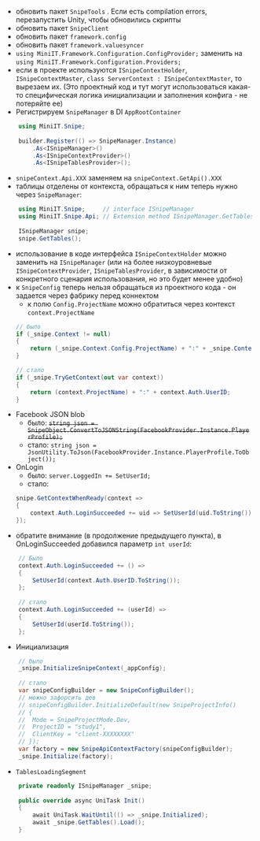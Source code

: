- обновить пакет `SnipeTools` . Если есть compilation errors, перезапустить Unity, чтобы обновились скрипты
- обновить пакет `SnipeClient`
- обновить пакет `framework.config`
- обновить пакет `framework.valuesyncer`
-  `using MiniIT.Framework.Configuration.ConfigProvider;` заменить на
  `using MiniIT.Framework.Configuration.Providers;`
- если в проекте используются `ISnipeContextHolder`, `ISnipeContextMaster`, `class ServerContext : ISnipeContextMaster`, то вырезаем их. (Это проектный код и тут могут использоваться какая-то специфическая логика инициализации и заполнения конфига - не потеряйте ее)
- Регистрируем `SnipeManager` в DI `AppRootContainer`
```cs
	using MiniIT.Snipe;
	
	builder.Register(() => SnipeManager.Instance)  
	    .As<ISnipeManager>()  
	    .As<ISnipeContextProvider>()  
	    .As<ISnipeTablesProvider>();
```
- `snipeContext.Api.XXX` заменяем на `snipeContext.GetApi().XXX`
- таблицы отделены от контекста, обращаться к ним теперь нужно через `SnipeManager`:
```cs
	using MiniIT.Snipe;     // interface ISnipeManager
	using MiniIT.Snipe.Api; // Extension method ISnipeManager.GetTables();
	
	ISnipeManager snipe;
	snipe.GetTables();
```
- использование в коде интерфейса `ISnipeContextHolder` можно заменить на `ISnipeManager` (или на более низкоуровневые `ISnipeContextProvider`, `ISnipeTablesProvider`, в зависимости от конкретного сценария использования, но это будет менее удобно)
- к `SnipeConfig` теперь нельзя обращаться из проектного кода - он задается через фабрику перед коннектом
	- к полю `Config.ProjectName` можно обратиться через контекст `context.ProjectName`
	```cs
	// было
	if (_snipe.Context != null)  
	{  
	    return (_snipe.Context.Config.ProjectName) + ":" + _snipe.Context.Auth.UserID;  
	}

	// стало
	if (_snipe.TryGetContext(out var context))  
	{  
	    return (context.ProjectName) + ":" + context.Auth.UserID;  
	}
	```
- Facebook JSON blob
	- было: ~~`string json = SnipeObject.ConvertToJSONString(FacebookProvider.Instance.PlayerProfile);`~~
	- стало: `string json = JsonUtility.ToJson(FacebookProvider.Instance.PlayerProfile.ToObject());`
- OnLogin
	- было: `server.LoggedIn += SetUserId;`
	- стало:
	```cs
	snipe.GetContextWhenReady(context =>  
	{  
		context.Auth.LoginSucceeded += uid => SetUserId(uid.ToString());  
	});
	```
- обратите внимание (в продолжение предыдущего пункта), в OnLoginSucceeded добавился параметр `int userId`:
```cs
	// Было
	context.Auth.LoginSucceeded += () =>  
	{
	    SetUserId(context.Auth.UserID.ToString());  
	};
	
	// стало
	context.Auth.LoginSucceeded += (userId) =>  
	{
	    SetUserId(userId.ToString());  
	};
```
- Инициализация
```cs
	// было
	_snipe.InitializeSnipeContext(_appConfig);
	
	// стало
	var snipeConfigBuilder = new SnipeConfigBuilder();
	// можно зафорсить дев
	// snipeConfigBuilder.InitializeDefault(new SnipeProjectInfo()  
	// {  
	//  Mode = SnipeProjectMode.Dev,  
	//  ProjectID = "study1",  
	//  ClientKey = "client-XXXXXXXX"  
	// });
	var factory = new SnipeApiContextFactory(snipeConfigBuilder);
	_snipe.Initialize(factory);
```
- `TablesLoadingSegment`
```cs
	private readonly ISnipeManager _snipe;
	
	public override async UniTask Init()  
	{  
	    await UniTask.WaitUntil(() => _snipe.Initialized);  
	    await _snipe.GetTables().Load();
	}
```
